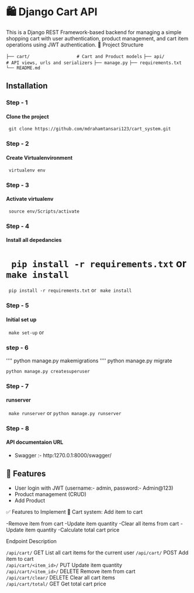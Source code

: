 # 🛍️ Django Cart API

This is a Django REST Framework-based backend for managing a simple shopping cart with user authentication, product management, and cart item operations using JWT authentication.
📁 Project Structure


```├── cart/                  # Cart and Product models```
```├── api/                   # API views, urls and serializers```
```├── manage.py```
```├── requirements.txt```
```└── README.md```


## Installation
### Step - 1
#### Clone the project
``` git clone https://github.com/mdrahamtansari123/cart_system.git```
### Step - 2
#### Create Virtualenvironment
``` virtualenv env```
### Step - 3
#### Activate virtualenv
``` source env/Scripts/activate```
### Step - 4
#### Install all depedancies

``` pip install -r requirements.txt``` or ``` make install```
=======
``` pip install -r requirements.txt``` or ``` make install```

### Step - 5
#### Initial set up
``` make set-up``` or
### step - 6
'''' python manage.py makemigrations
'''' python manage.py migrate

```python manage.py createsuperuser ```
### Step - 7
#### runserver
``` make runserver``` or
```python manage.py runserver ```
### Step - 8
#### API documentaion URL
- Swagger :- http:1270.0.1:8000/swagger/

## 🚀 Features

- User login with JWT (username:- admin, password:- Admin@123)
- Product management (CRUD)
- Add Product 


✅ Features to Implement
🛒 Cart system:
Add item to cart

-Remove item from cart
-Update item quantity
-Clear all items from cart
-Update item quantity
-Calculate total cart price

 Endpoint                          Description                              

 `/api/cart/`            GET     List all cart items for the current user 
 `/api/cart/`            POST    Add item to cart                         
 `/api/cart/<item_id>/`  PUT     Update item quantity                     
 `/api/cart/<item_id>/`  DELETE  Remove item from cart                    
 `/api/cart/clear/`      DELETE  Clear all cart items                     
 `/api/cart/total/`      GET     Get total cart price                     





